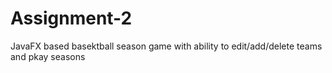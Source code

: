 # Assignment-2
JavaFX based basektball season game with ability to edit/add/delete teams and pkay seasons
